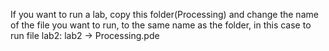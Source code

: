 If you want to run a lab, copy this folder(Processing) and change the name of the file you want to run, to the same name as the folder, in this case to run file lab2: lab2 -> Processing.pde
